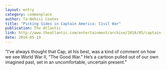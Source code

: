 ```yaml
---
layout: entry
category: commonplace
author: Ta-Nehisi Coates
title: "Picking Sides in Captain America: Civil War"
publication: The Atlantic
link: http://www.theatlantic.com/entertainment/archive/2016/05/captain-america-civil-war/481881/
date: 2016-05-19
---
```


“I’ve always thought that Cap, at his best, was a kind of comment on how we see World War II, “The Good War.” He’s a cartoon pulled out of our own imagined past, set in an uncomfortable, uncertain present.”

